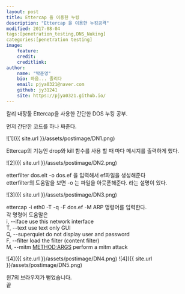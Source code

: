 ```yaml
---
layout: post
title: Ettercap 을 이용한 누킹
description: "Ettercap 을 이용한 누킹공격"
modified: 2017-08-04
tags:[penetration_testing,DNS_Nuking]
categories:[penetration testing]
image:
    feature:
    credit:
    creditlink:
author:
    name: "박준영"
    bio: 하움... 졸리다
    email: pjya0321@naver.com
    github: jy31241
    site: https://pjya0321.github.io/
---
```

칼리 내장툴 Ettercap을 사용한 간단한 DOS 누킹 공부.  

먼저 간단한 코드를 하나 짜준다.  

![1]({{ site.url }}/assets/postimage/DN1.png)

Ettercap의 기능인 drop와 kill 함수를 사용 할 때 마다 메시지를 출력하게 했다.  

![2]({{ site.url }}/assets/postimage/DN2.png)

etterfilter dos.elt -o dos.ef 을 입력해서 ef파일을 생성해준다  
etterfilter의 도움말을 보면 -o 는 파일을 아웃푼해준다. 라는 설명이 있다.  

![3]({{ site.url }}/assets/postimage/DN3.png)

ettercap -i eth0 -T -q -F dos.ef -M ARP 명령어를 입력한다.  
각 명령어 도움말은  
i, --iface <iface>         use this network interface  
T, --text                  use text only GUI  
Q, --superquiet            do not display user and password  
F, --filter <file>         load the filter <file> (content filter)  
M, --mitm <METHOD:ARGS>    perform a mitm attack  

![4]({{ site.url }}/assets/postimage/DN4.png)
![4]({{ site.url }}/assets/postimage/DN5.png)

윈7의 브라우저가 뻗었습니다.  
끝  